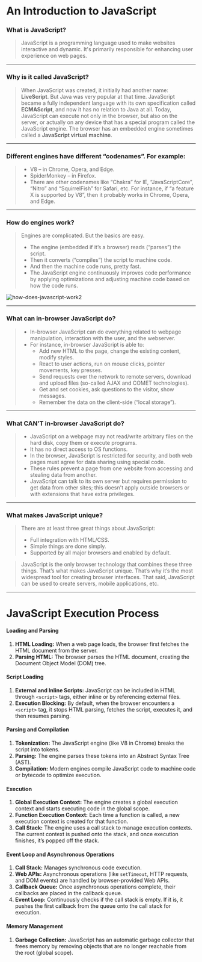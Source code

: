 # An Introduction to JavaScript

### What is JavaScript?
> JavaScript is a programming language used to make websites interactive and dynamic. It's primarily responsible for enhancing user experience on web pages.

---

### Why is it called JavaScript?
> When JavaScript was created, it initially had another name: **LiveScript**. But Java was very popular at that time.
JavaScript became a fully independent language with its own specification called **ECMAScript**, and now it has no relation to Java at all.
Today, JavaScript can execute not only in the browser, but also on the server, or actually on any device that has a special program called the JavaScript engine.
The browser has an embedded engine sometimes called a **JavaScript virtual machine**.

---

### Different engines have different “codenames”. For example:
> - V8 – in Chrome, Opera, and Edge.
> - SpiderMonkey – in Firefox.
> - There are other codenames like “Chakra” for IE, “JavaScriptCore”, “Nitro” and “SquirrelFish” for Safari, etc.
> For instance, if “a feature X is supported by V8”, then it probably works in Chrome, Opera, and Edge.

---

### How do engines work?
> Engines are complicated. But the basics are easy.
> - The engine (embedded if it’s a browser) reads (“parses”) the script.
> - Then it converts (“compiles”) the script to machine code.
> - And then the machine code runs, pretty fast.
> - The JavaScript engine continuously improves code performance by applying optimizations and adjusting machine code based on how the code runs.

![how-does-javascript-work2](https://github.com/Dhanarajb/Front-end-topics/assets/88299676/3105f5f3-a61a-44d4-9f1e-bec8e7d36a6f)

---

### What can in-browser JavaScript do?
> - In-browser JavaScript can do everything related to webpage manipulation, interaction with the user, and the webserver.
> - For instance, in-browser JavaScript is able to:
>   - Add new HTML to the page, change the existing content, modify styles.
>   - React to user actions, run on mouse clicks, pointer movements, key presses.
>   - Send requests over the network to remote servers, download and upload files (so-called AJAX and COMET technologies).
>   - Get and set cookies, ask questions to the visitor, show messages.
>   - Remember the data on the client-side (“local storage”).

---

### What CAN’T in-browser JavaScript do?
> - JavaScript on a webpage may not read/write arbitrary files on the hard disk, copy them or execute programs.
> - It has no direct access to OS functions.
> - In the browser, JavaScript is restricted for security, and both web pages must agree for data sharing using special code.
> - These rules prevent a page from one website from accessing and stealing data from another.
> - JavaScript can talk to its own server but requires permission to get data from other sites; this doesn't apply outside browsers or with extensions that have extra privileges.

---

### What makes JavaScript unique?
> There are at least three great things about JavaScript:
> - Full integration with HTML/CSS.
> - Simple things are done simply.
> - Supported by all major browsers and enabled by default.

> JavaScript is the only browser technology that combines these three things.
> That’s what makes JavaScript unique. That’s why it’s the most widespread tool for creating browser interfaces.
> That said, JavaScript can be used to create servers, mobile applications, etc.


----
# JavaScript Execution Process

#### Loading and Parsing
1. **HTML Loading:** When a web page loads, the browser first fetches the HTML document from the server.
2. **Parsing HTML:** The browser parses the HTML document, creating the Document Object Model (DOM) tree.

#### Script Loading
1. **External and Inline Scripts:** JavaScript can be included in HTML through `<script>` tags, either inline or by referencing external files.
2. **Execution Blocking:** By default, when the browser encounters a `<script>` tag, it stops HTML parsing, fetches the script, executes it, and then resumes parsing.

#### Parsing and Compilation
1. **Tokenization:** The JavaScript engine (like V8 in Chrome) breaks the script into tokens.
2. **Parsing:** The engine parses these tokens into an Abstract Syntax Tree (AST).
3. **Compilation:** Modern engines compile JavaScript code to machine code or bytecode to optimize execution.

#### Execution
1. **Global Execution Context:** The engine creates a global execution context and starts executing code in the global scope.
2. **Function Execution Context:** Each time a function is called, a new execution context is created for that function.
3. **Call Stack:** The engine uses a call stack to manage execution contexts. The current context is pushed onto the stack, and once execution finishes, it’s popped off the stack.

#### Event Loop and Asynchronous Operations
1. **Call Stack:** Manages synchronous code execution.
2. **Web APIs:** Asynchronous operations (like `setTimeout`, HTTP requests, and DOM events) are handled by browser-provided Web APIs.
3. **Callback Queue:** Once asynchronous operations complete, their callbacks are placed in the callback queue.
4. **Event Loop:** Continuously checks if the call stack is empty. If it is, it pushes the first callback from the queue onto the call stack for execution.

#### Memory Management
1. **Garbage Collection:** JavaScript has an automatic garbage collector that frees memory by removing objects that are no longer reachable from the root (global scope).

